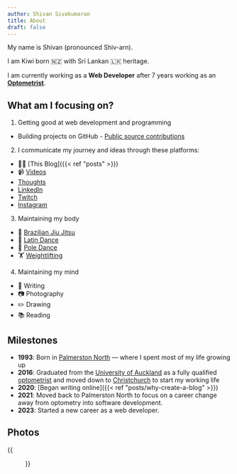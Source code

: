 ```yaml
---
author: Shivan Sivakumaran
title: About
draft: false
---
```


My name is Shivan (pronounced Shiv-arn).

I am Kiwi born 🇳🇿 with Sri Lankan 🇱🇰 heritage.

I am currently working as a **Web Developer** after 7 years working as an **[Optometrist](https://en.wikipedia.org/wiki/Optometry)**.

## What am I focusing on?

1. Getting good at web development and programming

- Building projects on GitHub - [Public source contributions](https://github.com/shivan-s)

2. I communicate my journey and ideas through these platforms:

- ✍🏾 [This Blog]({{< ref "posts" >}})
- 📹 [Videos](https://youtube.com/c/shivansivakumaran)
- [Thoughts](https://bsky.app/profile/shivan.xyz)
- [LinkedIn](https://linkedin.com/shivan-sivakumaran)
- [Twitch](https://twitch.com/shivan__s)
- [Instagram](https://instagram.com/shivan_s)

3. Maintaining my body

- 🥋 [Brazilian Jiu Jitsu](https://en.wikipedia.org/wiki/Brazilian_jiu-jitsu)
- 🕺 [Latin Dance](https://en.wikipedia.org/wiki/Latin_dance)
- 🕺 [Pole Dance](https://en.wikipedia.org/wiki/Pole_dance)
- 🏋️ [Weightlifting](https://en.wikipedia.org/wiki/Olympic_weightlifting)

4. Maintaining my mind

- 📓 Writing
- 📷 Photography
- ✏️ Drawing
- 📚 Reading

## Milestones

- **1993**: Born in [Palmerston North](https://en.wikipedia.org/wiki/Palmerston_North) — where I spent most of my life growing up
- **2016**: Graduated from the [University of Auckland](https://www.auckland.ac.nz/en.html) as a fully qualified [optometrist](https://en.wikipedia.org/wiki/Optometry) and moved down to [Christchurch](https://en.wikipedia.org/wiki/Christchurch) to start my working life
- **2020**: [Began writing online]({{< ref "posts/why-create-a-blog" >}})
- **2021**: Moved back to Palmerston North to focus on a career change away from optometry into software development.
- **2023**: Started a new career as a web developer.

## Photos

{{<figure src="/shivan-sivakumaran.jpg" alt="Black and white image of a man smiling" caption="Me at a Dance Festival">}}

